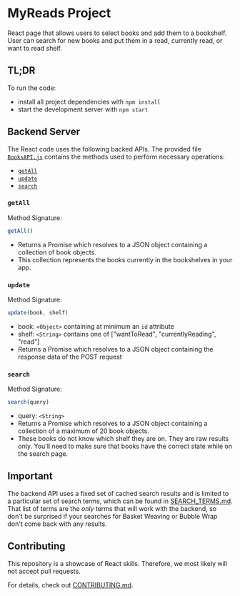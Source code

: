 # MyReads Project

React page that allows users to select books and add them to a bookshelf.  User can search for new books and put them in a read, currently read, or want to read shelf.


## TL;DR

To run the code:

* install all project dependencies with `npm install`
* start the development server with `npm start`

## Backend Server

The React code uses the following backed APIs. The provided file [`BooksAPI.js`](src/BooksAPI.js) contains the methods used to perform necessary operations:

* [`getAll`](#getall)
* [`update`](#update)
* [`search`](#search)

### `getAll`

Method Signature:

```js
getAll()
```

* Returns a Promise which resolves to a JSON object containing a collection of book objects.
* This collection represents the books currently in the bookshelves in your app.

### `update`

Method Signature:

```js
update(book, shelf)
```

* book: `<Object>` containing at minimum an `id` attribute
* shelf: `<String>` contains one of ["wantToRead", "currentlyReading", "read"]  
* Returns a Promise which resolves to a JSON object containing the response data of the POST request

### `search`

Method Signature:

```js
search(query)
```

* query: `<String>`
* Returns a Promise which resolves to a JSON object containing a collection of a maximum of 20 book objects.
* These books do not know which shelf they are on. They are raw results only. You'll need to make sure that books have the correct state while on the search page.

## Important
The backend API uses a fixed set of cached search results and is limited to a particular set of search terms, which can be found in [SEARCH_TERMS.md](SEARCH_TERMS.md). That list of terms are the _only_ terms that will work with the backend, so don't be surprised if your searches for Basket Weaving or Bubble Wrap don't come back with any results.

## Contributing

This repository is a showcase of React skills. Therefore, we most likely will not accept pull requests.

For details, check out [CONTRIBUTING.md](CONTRIBUTING.md).

